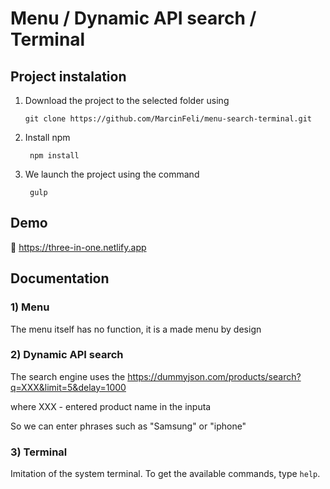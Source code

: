 ﻿# Menu / Dynamic API search / Terminal 
## Project instalation  
    
1)  Download the project to the selected folder using
    
        git clone https://github.com/MarcinFeli/menu-search-terminal.git

2) Install npm 

        npm install

3) We launch the project using the command

        gulp 


## Demo

🔗 https://three-in-one.netlify.app


## Documentation

### 1) Menu
The menu itself has no function, it is a made menu by design

### 2) Dynamic API search 

The search engine uses the https://dummyjson.com/products/search?q=XXX&limit=5&delay=1000
 
where XXX - entered product name in the inputa

So we can enter phrases such as "Samsung" or "iphone"

### 3) Terminal 

Imitation of the system terminal. To get the available commands, type `help`.

